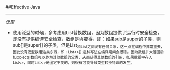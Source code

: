 ##Effective Java

***

*泛型*

* 使用泛型的时候，多考虑用List替换数组，因为数组提供了运行时安全检查，却没有提供编译安全检查，数组是协变得，即：如果sub是super的子类，则sub[]是super[]的子类，但是List<sub>和List<super>之间没有任何关系，这一点在编程中非常重要，因此没有泛型数组这类东西，即：List<>[] 这种写法在编译期间会报错，因为数组扩大范围后如Object[]数组可以作为其他数组的父类，从而获得其他数组的引用，如果数组中存入List<>，同时List<>是固定不变的，则很有可能导致类型转换错误的发生。
